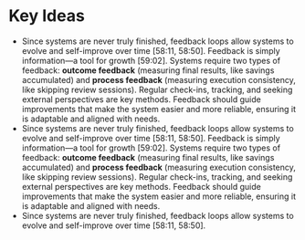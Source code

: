 # Key Ideas

- Since systems are never truly finished, feedback loops allow systems to evolve and self-improve over time [58:11, 58:50]. Feedback is simply information—a tool for growth [59:02]. Systems require two types of feedback: **outcome feedback** (measuring final results, like savings accumulated) and **process feedback** (measuring execution consistency, like skipping review sessions). Regular check-ins, tracking, and seeking external perspectives are key methods. Feedback should guide improvements that make the system easier and more reliable, ensuring it is adaptable and aligned with needs.
- Since systems are never truly finished, feedback loops allow systems to evolve and self-improve over time [58:11, 58:50]. Feedback is simply information—a tool for growth [59:02]. Systems require two types of feedback: **outcome feedback** (measuring final results, like savings accumulated) and **process feedback** (measuring execution consistency, like skipping review sessions). Regular check-ins, tracking, and seeking external perspectives are key methods. Feedback should guide improvements that make the system easier and more reliable, ensuring it is adaptable and aligned with needs.
- Since systems are never truly finished, feedback loops allow systems to evolve and self-improve over time [58:11, 58:50].
